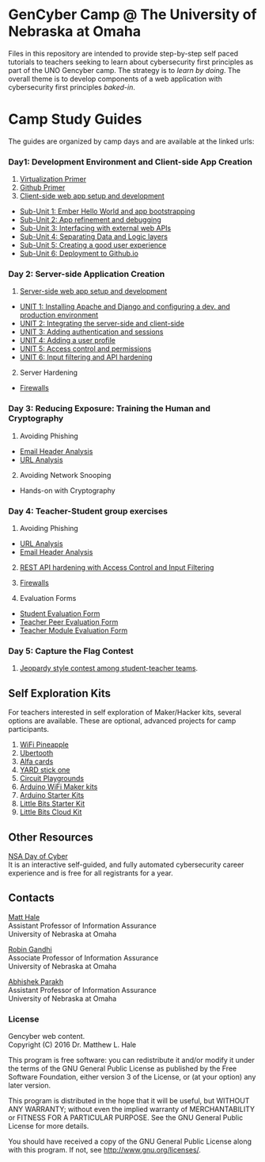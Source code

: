 # GenCyber Camp @ The University of Nebraska at Omaha
Files in this repository are intended to provide step-by-step self paced tutorials to teachers seeking to learn about cybersecurity first principles as part of the UNO Gencyber camp. The strategy is to *learn by doing*. The overall theme is to develop components of a web application with cybersecurity first principles *baked-in*.

# Camp Study Guides
The guides are organized by camp days and are available at the linked urls:

### Day1: Development Environment and Client-side App Creation
1. [Virtualization Primer](./day1/virtualization-primer.md)  
2. [Github Primer](./day1/github-primer.md)
3. [Client-side web app setup and development](https://htmlpreview.github.io/?https://github.com/MLHale/GenCyber-web-content/blob/master/day1/day1.html)
  * [Sub-Unit 1: Ember Hello World and app bootstrapping](https://htmlpreview.github.io/?https://github.com/MLHale/GenCyber-web-content/blob/master/day1/day1.html#task1)  
  * [Sub-Unit 2: App refinement and debugging](https://htmlpreview.github.io/?https://github.com/MLHale/GenCyber-web-content/blob/master/day1/day1.html#task11)  
  * [Sub-Unit 3: Interfacing with external web APIs](https://htmlpreview.github.io/?https://github.com/MLHale/GenCyber-web-content/blob/master/day1/day1.html#task14)  
  * [Sub-Unit 4: Separating Data and Logic layers](https://htmlpreview.github.io/?https://github.com/MLHale/GenCyber-web-content/blob/master/day1/day1.html#task15)  
  * [Sub-Unit 5: Creating a good user experience](https://htmlpreview.github.io/?https://github.com/MLHale/GenCyber-web-content/blob/master/day1/day1.html#task16)  
  * [Sub-Unit 6: Deployment to Github.io](https://htmlpreview.github.io/?https://github.com/MLHale/GenCyber-web-content/blob/master/day1/day1.html#task21)  

### Day 2: Server-side Application Creation

1. [Server-side web app setup and development](http://htmlpreview.github.com/?https://github.com/MLHale/GenCyber-web-content/blob/master/day2/day2.html)
  * [UNIT 1: Installing Apache and Django and configuring a dev. and production environment](http://htmlpreview.github.com/?https://github.com/MLHale/GenCyber-web-content/blob/master/day2/day2.html#task1)
  * [UNIT 2: Integrating the server-side and client-side](http://htmlpreview.github.com/?https://github.com/MLHale/GenCyber-web-content/blob/master/day2/day2.html#task4)
  * [UNIT 3: Adding authentication and sessions](http://htmlpreview.github.com/?https://github.com/MLHale/GenCyber-web-content/blob/master/day2/day2.html#task5)
  * [UNIT 4: Adding a user profile](http://htmlpreview.github.com/?https://github.com/MLHale/GenCyber-web-content/blob/master/day2/day2.html#task7)
  * [UNIT 5: Access control and permissions](http://htmlpreview.github.com/?https://github.com/MLHale/GenCyber-web-content/blob/master/day2/day2.html#task10)
  * [UNIT 6: Input filtering and API hardening](http://htmlpreview.github.com/?https://github.com/MLHale/GenCyber-web-content/blob/master/day2/day2.html#task13)
2. Server Hardening
  * [Firewalls](./day2/day2-firewalls-iptables.md)  

### Day 3: Reducing Exposure: Training the Human and Cryptography
1. Avoiding Phishing
  * [Email Header Analysis](./day3/day3-se-headeranalysis.md)
  * [URL Analysis](./day3/day3-url-analysis.md)
2. Avoiding Network Snooping
  * Hands-on with Cryptography  

### Day 4: Teacher-Student group exercises

1. Avoiding Phishing
  * <a href="./day3/day3-url-analysis.md" target="_blank">URL Analysis</a>
  * <a href="./day3/day3-se-headeranalysis.md" target="_blank">Email Header Analysis</a>

2. <a href="http://htmlpreview.github.com/?https://github.com/MLHale/GenCyber-web-content/blob/master/day2/day2.html#task10" target="_blank">REST API hardening with Access Control and Input Filtering</a>

3. <a href="./day2/day2-firewalls-iptables.md" target="_blank">Firewalls</a>

4. Evaluation Forms
  * <a href="https://docs.google.com/forms/d/e/1FAIpQLSfaTgdb9j8x86PVtDRYB0XSJZHDF0M2g8-R5QD-_aJmKs-lLw/viewform" target="_blank">Student Evaluation Form</a>
  * <a href="https://docs.google.com/forms/d/e/1FAIpQLSeApna8ZsyeOtrWHEmlr_epKYarDq4EaxYnIPoyV3HDDVOTeA/viewform" target="_blank">Teacher Peer Evaluation Form</a>
  * <a href="https://docs.google.com/forms/d/e/1FAIpQLSfGxM5p10WfOeANDcxylNF240cVEeFew8HbCsAjss5IJawVyQ/viewform" target="_blank">Teacher Module Evaluation Form</a>

### Day 5: Capture the Flag Contest
1. [Jeopardy style contest among student-teacher teams](https://genctf.mlhale.com).

## Self Exploration Kits

For teachers interested in self exploration of Maker/Hacker kits, several options are available. These are optional, advanced projects for camp participants.

1. [WiFi Pineapple](https://www.wifipineapple.com)
2. [Ubertooth](https://github.com/greatscottgadgets/ubertooth/wiki)
3. [Alfa cards](http://hakshop.myshopify.com/products/alfa-usb-wifi-awus036neh)
4. [YARD stick one](https://greatscottgadgets.com/yardstickone/)
5. [Circuit Playgrounds](https://www.adafruit.com/circuitplayground)
6. [Arduino WiFi Maker kits](https://www.adafruit.com/products/3156)
7. [Arduino Starter Kits](http://store-usa.arduino.cc/products/arduino-starter-kit)
8. [Little Bits Starter Kit](http://store-usa.arduino.cc/collections/kit/products/mk00641)
9. [Little Bits Cloud Kit](http://store-usa.arduino.cc/collections/kit/products/mk00678)

## Other Resources

[NSA Day of Cyber](http://nsadayofcyber.com)  
It is an interactive self-guided, and fully automated cybersecurity career experience and is free for all registrants for a year.

## Contacts

[Matt Hale](https://mlhale.wordpress.com/about/)   
Assistant Professor of Information Assurance  
University of Nebraska at Omaha    

[Robin Gandhi](http://faculty.ist.unomaha.edu/rgandhi/)    
Associate Professor of Information Assurance   
University of Nebraska at Omaha  

[Abhishek Parakh](http://faculty.ist.unomaha.edu/aparakh/)    
Assistant Professor of Information Assurance   
University of Nebraska at Omaha  

### License  
Gencyber web content.  
Copyright (C) 2016  Dr. Matthew L. Hale  

This program is free software: you can redistribute it and/or modify
it under the terms of the GNU General Public License as published by
the Free Software Foundation, either version 3 of the License, or
(at your option) any later version.

This program is distributed in the hope that it will be useful,
but WITHOUT ANY WARRANTY; without even the implied warranty of
MERCHANTABILITY or FITNESS FOR A PARTICULAR PURPOSE.  See the
GNU General Public License for more details.

You should have received a copy of the GNU General Public License
along with this program.  If not, see <http://www.gnu.org/licenses/>.
